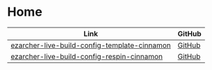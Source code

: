 

# Home

| Link | GitHub |
| ---- | ------ |
| [ezarcher-live-build-config-template-cinnamon](https://samwhelp.github.io/ezarcher-live-build-config-template-cinnamon/) | [GitHub](https://github.com/samwhelp/ezarcher-live-build-config-template-cinnamon) |
| [ezarcher-live-build-config-respin-cinnamon](https://samwhelp.github.io/ezarcher-live-build-config-respin-cinnamon/) | [GitHub](https://github.com/samwhelp/ezarcher-live-build-config-respin-cinnamon) |
